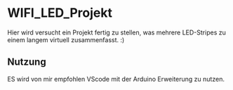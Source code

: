 # WIFI_LED_Projekt

Hier wird versucht ein Projekt fertig zu stellen, was mehrere LED-Stripes zu einem langem virtuell zusammenfasst. :)

## Nutzung

ES wird von mir empfohlen VScode mit der Arduino Erweiterung zu nutzen.
